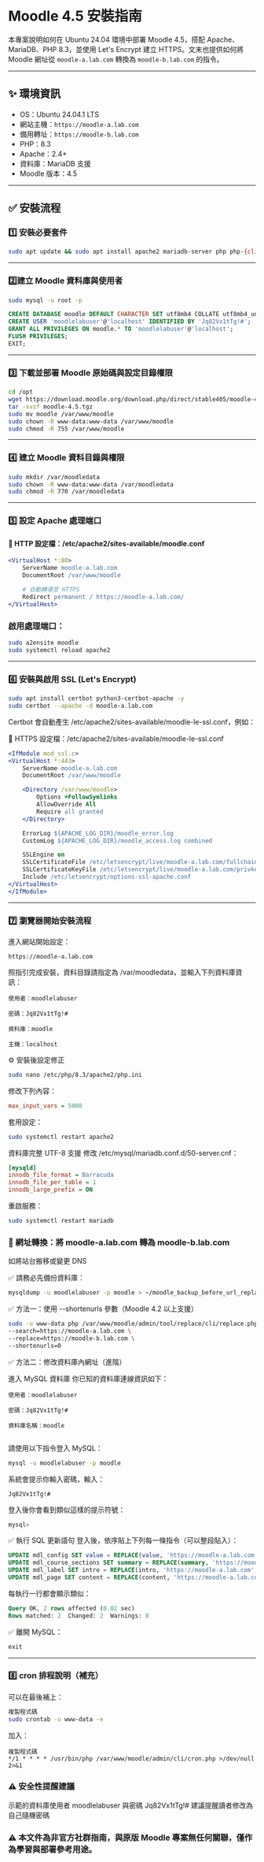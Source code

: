 # Moodle 4.5 安裝指南

本專案說明如何在 Ubuntu 24.04 環境中部署 Moodle 4.5，搭配 Apache、MariaDB、PHP 8.3，並使用 Let's Encrypt 建立 HTTPS。文末也提供如何將 Moodle 網址從 `moodle-a.lab.com` 轉換為 `moodle-b.lab.com` 的指令。

---

## ✨ 環境資訊

- OS：Ubuntu 24.04.1 LTS
- 網站主機：`https://moodle-a.lab.com`
- 備用轉址：`https://moodle-b.lab.com`
- PHP：8.3
- Apache：2.4+
- 資料庫：MariaDB 支援
- Moodle 版本：4.5

---

## ✅ 安裝流程

### 1️⃣ 安裝必要套件

```bash
sudo apt update && sudo apt install apache2 mariadb-server php php-{cli,fpm,gd,intl,mbstring,xml,xmlrpc,curl,soap,zip,mysql} unzip git -y
```

---

### 2️⃣建立 Moodle 資料庫與使用者
```bash
sudo mysql -u root -p
```
```sql
CREATE DATABASE moodle DEFAULT CHARACTER SET utf8mb4 COLLATE utf8mb4_unicode_ci;
CREATE USER 'moodlelabuser'@'localhost' IDENTIFIED BY 'Jq82Vx1tTg!#';
GRANT ALL PRIVILEGES ON moodle.* TO 'moodlelabuser'@'localhost';
FLUSH PRIVILEGES;
EXIT;
```

---

### 3️⃣ 下載並部署 Moodle 原始碼與設定目錄權限
```bash
cd /opt
wget https://download.moodle.org/download.php/direct/stable405/moodle-4.5.tgz
tar -xvzf moodle-4.5.tgz
sudo mv moodle /var/www/moodle
sudo chown -R www-data:www-data /var/www/moodle
sudo chmod -R 755 /var/www/moodle
```

---

### 4️⃣ 建立 Moodle 資料目錄與權限
```bash
sudo mkdir /var/moodledata
sudo chown -R www-data:www-data /var/moodledata
sudo chmod -R 770 /var/moodledata
```

---

### 5️⃣ 設定 Apache 處理端口
#### 🔹 HTTP 設定檔：/etc/apache2/sites-available/moodle.conf
```apache
<VirtualHost *:80>
    ServerName moodle-a.lab.com
    DocumentRoot /var/www/moodle

    # 自動轉導至 HTTPS
    Redirect permanent / https://moodle-a.lab.com/
</VirtualHost>
```

### 啟用處理端口：

```bash
sudo a2ensite moodle
sudo systemctl reload apache2
```

---

### 6️⃣ 安裝與啟用 SSL (Let's Encrypt)
```bash
sudo apt install certbot python3-certbot-apache -y
sudo certbot --apache -d moodle-a.lab.com
```

Certbot 會自動產生 /etc/apache2/sites-available/moodle-le-ssl.conf，例如：

🔹 HTTPS 設定檔：/etc/apache2/sites-available/moodle-le-ssl.conf
```apache
<IfModule mod_ssl.c>
<VirtualHost *:443>
    ServerName moodle-a.lab.com
    DocumentRoot /var/www/moodle

    <Directory /var/www/moodle>
        Options +FollowSymlinks
        AllowOverride All
        Require all granted
    </Directory>

    ErrorLog ${APACHE_LOG_DIR}/moodle_error.log
    CustomLog ${APACHE_LOG_DIR}/moodle_access.log combined

    SSLEngine on
    SSLCertificateFile /etc/letsencrypt/live/moodle-a.lab.com/fullchain.pem
    SSLCertificateKeyFile /etc/letsencrypt/live/moodle-a.lab.com/privkey.pem
    Include /etc/letsencrypt/options-ssl-apache.conf
</VirtualHost>
</IfModule>
```

---

### 7️⃣ 瀏覽器開始安裝流程
進入網站開始設定：

```
https://moodle-a.lab.com
```
照指引完成安裝，資料目錄請指定為 /var/moodledata，並輸入下列資料庫資訊：
```
使用者：moodlelabuser

密碼：Jq82Vx1tTg!#

資料庫：moodle

主機：localhost
```

⚙️ 安裝後設定修正
```bash
sudo nano /etc/php/8.3/apache2/php.ini
```

修改下列內容：
```ini
max_input_vars = 5000
```

套用設定：
```bash
sudo systemctl restart apache2
```

資料庫完整 UTF-8 支援
修改 /etc/mysql/mariadb.conf.d/50-server.cnf：
```ini
[mysqld]
innodb_file_format = Barracuda
innodb_file_per_table = 1
innodb_large_prefix = ON
```

重啟服務：
```bash
sudo systemctl restart mariadb
```

### 🔁 網址轉換：將 moodle-a.lab.com 轉為 moodle-b.lab.com
如將站台搬移或變更 DNS

✅ 請務必先備份資料庫：
```bash
mysqldump -u moodlelabuser -p moodle > ~/moodle_backup_before_url_replace.sql
```

✅ 方法一：使用 --shortenurls 參數（Moodle 4.2 以上支援）
```bash
sudo -u www-data php /var/www/moodle/admin/tool/replace/cli/replace.php \
--search=https://moodle-a.lab.com \
--replace=https://moodle-b.lab.com \
--shortenurls=0
```

✅ 方法二：修改資料庫內網址（進階）

進入 MySQL 資料庫
你已知的資料庫連線資訊如下：
```
使用者：moodlelabuser

密碼：Jq82Vx1tTg!#

資料庫名稱：moodle


```

請使用以下指令登入 MySQL：
```bash
mysql -u moodlelabuser -p moodle
```

系統會提示你輸入密碼，輸入：
```
Jq82Vx1tTg!#
```

登入後你會看到類似這樣的提示符號：
```sql
mysql>
```

✅ 執行 SQL 更新語句
登入後，依序貼上下列每一條指令（可以整段貼入）：
```sql
UPDATE mdl_config SET value = REPLACE(value, 'https://moodle-a.lab.com', 'https://moodle-b.lab.com');
UPDATE mdl_course_sections SET summary = REPLACE(summary, 'https://moodle-a.lab.com', 'https://moodle-b.lab.com');
UPDATE mdl_label SET intro = REPLACE(intro, 'https://moodle-a.lab.com', 'https://moodle-b.lab.com');
UPDATE mdl_page SET content = REPLACE(content, 'https://moodle-a.lab.com', 'https://moodle-b.lab.com');
```

每執行一行都會顯示類似：
```sql
Query OK, 2 rows affected (0.02 sec)
Rows matched: 2  Changed: 2  Warnings: 0
```

✅ 離開 MySQL：
```sql
exit
```

---

### 8️⃣ cron 排程說明（補充）
可以在最後補上：

```bash
複製程式碼
sudo crontab -u www-data -e
```
加入：

```cron
複製程式碼
*/1 * * * * /usr/bin/php /var/www/moodle/admin/cli/cron.php >/dev/null 2>&1
```

### ⚠️ 安全性提醒建議
示範的資料庫使用者 moodlelabuser 與密碼 Jq82Vx1tTg!# 
建議提醒讀者修改為自己隨機密碼

### ⚠️ 本文件為非官方社群指南，與原版 Moodle 專案無任何關聯，僅作為學習與部署參考用途。
